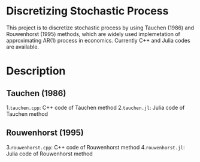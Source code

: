 # Discretizing Stochastic Process

This project is to discretize stochastic process by using Tauchen (1986) and Rouwenhorst (1995) methods, which are widely used implemetation of approximating AR(1) process in economics.
Currently C++ and Julia codes are available.


# Description
## Tauchen (1986)
1.`tauchen.cpp`: C++ code of Tauchen method
2.`tauchen.jl`: Julia code of Tauchen method

## Rouwenhorst (1995)
3.`rouwenhorst.cpp`: C++ code of Rouwenhorst method
4.`rouwenhorst.jl`: Julia code of Rouwenhorst method
